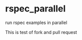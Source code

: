 rspec_parallel
==============

run rspec examples in parallel


This is test of fork and pull request
